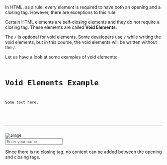 In HTML, as a rule, every element
is required to have both an
opening and a closing tag.
However, there are exceptions
to this rule.

Certain HTML elements are self-closing
elements and they do not require
a closing tag. These elements are
called **Void Elements**.

The `/` is optional for void elements.
Some developers use `/` while writing
the void elements, but in this course,
the void elements will be written
without the `/`.

Let us have a look at some examples
of void elements:

<codeblock language="html" type="lesson">
<code>
<h1>Void Elements Example</h1>
<p>Some text here.</p>
<br>
<hr>
<img src="image.jpg" alt="Image">
<input type="text" placeholder="Enter your name">
</code>
</codeblock>

Since there is no closing tag,
no content can be added between
the opening and closing tags.
